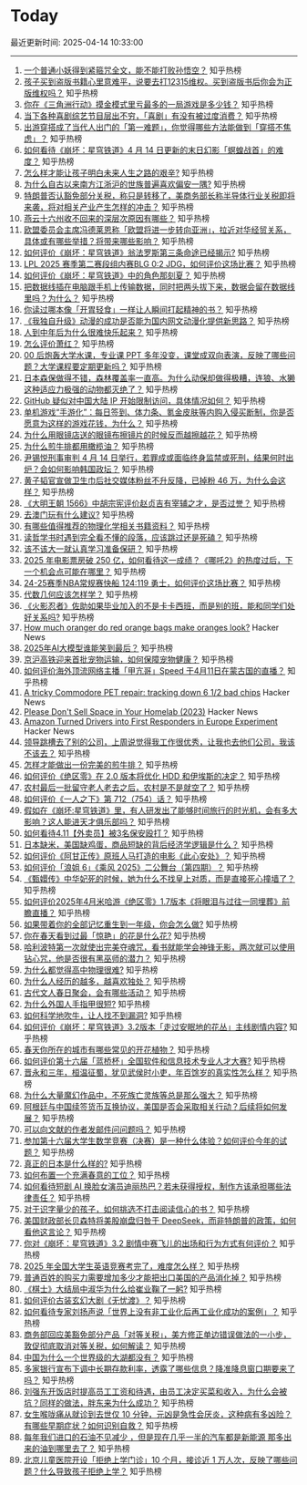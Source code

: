 # Today

最近更新时间: 2025-04-14 10:33:00

--- 
1. [一个普通小妖得到紧箍咒全文，能不能打败孙悟空？](https://www.zhihu.com/question/7453657313) 知乎热榜
2. [孩子买到盗版书籍心里意难平，说要去打12315维权。买到盗版书后你会为正版维权吗？](https://www.zhihu.com/question/1893716761683150269) 知乎热榜
3. [你在《三角洲行动》摸金模式里亏最多的一局游戏是多少钱？](https://www.zhihu.com/question/13193203388) 知乎热榜
4. [当下各种喜剧综艺节目层出不穷，「喜剧」有没有被过度消费？](https://www.zhihu.com/question/1892903924140331283) 知乎热榜
5. [出游穿搭成了当代人出门的「第一难题」，你觉得哪些方法能做到「穿搭不焦虑」？](https://www.zhihu.com/question/1894861706502570083) 知乎热榜
6. [如何看待《崩坏：星穹铁道》4 月 14 日更新的末日幻影「螟蝗战首」的难度？](https://www.zhihu.com/question/1895006879027003809) 知乎热榜
7. [怎么样才能让孩子明白未来人生之路的艰辛?](https://www.zhihu.com/question/1893954859050456420) 知乎热榜
8. [为什么自古以来南方江浙沪的世族普遍喜欢偏安一隅?](https://www.zhihu.com/question/1894692281623241050) 知乎热榜
9. [特朗普否认豁免部分关税，称只是转移了，美商务部长称半导体行业关税即将来袭，将对相关产业产生怎样的冲击？](https://www.zhihu.com/question/1895042326759433700) 知乎热榜
10. [燕云十六州收不回来的深层次原因有哪些？](https://www.zhihu.com/question/650341391) 知乎热榜
11. [欧盟委员会主席冯德莱恩称「欧盟将进一步转向亚洲」，拉近对华经贸关系，具体或有哪些举措？将带来哪些影响？](https://www.zhihu.com/question/1895019228760860465) 知乎热榜
12. [如何评价《崩坏：星穹铁道》翁法罗斯第三条命途已经揭示?](https://www.zhihu.com/question/1893347437776713070) 知乎热榜
13. [LPL 2025 赛季第二赛段组内赛BLG 0:2 JDG，如何评价这场比赛？](https://www.zhihu.com/question/1894519530035865103) 知乎热榜
14. [如何评价《崩坏：星穹铁道》中的角色那刻夏？](https://www.zhihu.com/question/1893453099936501910) 知乎热榜
15. [把数据线插在电脑跟手机上传输数据，同时把两头拔下来，数据会留在数据线里吗？为什么？](https://www.zhihu.com/question/1891047187741388897) 知乎热榜
16. [你读过哪本像「开胃轻食」一样让人瞬间打起精神的书？](https://www.zhihu.com/question/1891117336540439870) 知乎热榜
17. [《我独自升级》动漫的成功是否能为国内网文动漫化提供新思路？](https://www.zhihu.com/question/1890997733415964787) 知乎热榜
18. [人到中年后为什么很难快乐起来？](https://www.zhihu.com/question/633345650) 知乎热榜
19. [怎么评价萧红？](https://www.zhihu.com/question/28794676) 知乎热榜
20. [00 后炮轰大学水课，专业课 PPT 多年没变，课堂成双向表演，反映了哪些问题？大学课程要定期更新吗？](https://www.zhihu.com/question/1894872206225404089) 知乎热榜
21. [日本森保做得不错，森林覆盖率一直高。为什么动保却做得极糟，连狼、水獭这种适应力极强的动物都灭绝了？](https://www.zhihu.com/question/1893951873700041144) 知乎热榜
22. [GitHub 疑似对中国大陆 IP 开始限制访问，具体情况如何？](https://www.zhihu.com/question/1894812378341807390) 知乎热榜
23. [单机游戏“手游化”：每日签到、体力条、氪金皮肤等内购入侵买断制，你是否愿意为这样的游戏花钱，为什么？](https://www.zhihu.com/question/1893805006899094952) 知乎热榜
24. [为什么用眼镜店送的眼镜布擦镜片的时候反而越擦越花？](https://www.zhihu.com/question/14856283180) 知乎热榜
25. [为什么煎牛排都用橄榄油？](https://www.zhihu.com/question/26201331) 知乎热榜
26. [尹锡悦刑事审判 4 月 14 日举行，若罪成或面临终身监禁或死刑，结果何时出炉？会如何影响韩国政坛？](https://www.zhihu.com/question/1894699766291592243) 知乎热榜
27. [黄子韬官宣做卫生巾后社交媒体粉丝不升反降，已掉粉 46 万，为什么会这样？](https://www.zhihu.com/question/1894739370667373766) 知乎热榜
28. [《大明王朝 1566》中胡宗宪评价赵贞吉有宰辅之才，是否过誉？](https://www.zhihu.com/question/1893430705373025403) 知乎热榜
29. [去澳门玩有什么建议?](https://www.zhihu.com/question/514880264) 知乎热榜
30. [有哪些值得推荐的物理化学相关书籍资料？](https://www.zhihu.com/question/25949831) 知乎热榜
31. [读哲学书时遇到完全看不懂的段落，应该跳过还是死磕？](https://www.zhihu.com/question/1894016864948019515) 知乎热榜
32. [该不该大一就认真学习准备保研？](https://www.zhihu.com/question/15510376936) 知乎热榜
33. [2025 年电影票房破 250 亿，如何看待这一成绩？《哪吒2》的热度过后，下一个机会点可能在哪里？](https://www.zhihu.com/question/1894452281480545697) 知乎热榜
34. [24-25赛季NBA常规赛快船 124:119 勇士，如何评价这场比赛？](https://www.zhihu.com/question/1894959251874632956) 知乎热榜
35. [代数几何应该怎样学？](https://www.zhihu.com/question/53678091) 知乎热榜
36. [《火影忍者》佐助如果毕业加入的不是卡卡西班，而是别的班，能和同学们处好关系吗?](https://www.zhihu.com/question/9770388169) 知乎热榜
37. [How much oranger do red orange bags make oranges look?](https://alexanderell.is/posts/orange/) Hacker News
38. [2025年AI大模型谁能笑到最后？](https://www.zhihu.com/question/12886567074) 知乎热榜
39. [京沪高铁迎来首批宠物运输，如何保障宠物健康？](https://www.zhihu.com/question/1893780313106260851) 知乎热榜
40. [如何评价海外顶流网络主播「甲亢哥」Speed 于4月11日在蒙古国的直播？](https://www.zhihu.com/question/1894014156354600979) 知乎热榜
41. [A tricky Commodore PET repair: tracking down 6 1/2 bad chips](http://www.righto.com/2025/04/commodore-pet-repair.html) Hacker News
42. [Please Don't Sell Space in Your Homelab (2023)](https://grumpy.systems/2023/please-dont-sell-space-in-your-homelab/) Hacker News
43. [Amazon Turned Drivers into First Responders in Europe Experiment](https://www.bloomberg.com/news/articles/2025-04-10/amazon-turned-drivers-into-first-responders-in-europe-experiment) Hacker News
44. [领导跳槽去了别的公司，上周说觉得我工作很优秀，让我也去他们公司，我该不该去？](https://www.zhihu.com/question/1893579499100143868) 知乎热榜
45. [怎样才能做出一份完美的煎牛排？](https://www.zhihu.com/question/36237482) 知乎热榜
46. [如何评价《绝区零》在 2.0 版本将优化 HDD 和伊埃斯的决定？](https://www.zhihu.com/question/1892917116128196228) 知乎热榜
47. [农村最后一批留守老人老去之后，农村是不是就空了？](https://www.zhihu.com/question/367018216) 知乎热榜
48. [如何评价《一人之下》第 712（754）话？](https://www.zhihu.com/question/1893771793212346669) 知乎热榜
49. [假如在《崩坏:星穹铁道》里，有人研发出了能够时间旅行的时光机，会有多大影响？这人能进天才俱乐部吗？](https://www.zhihu.com/question/4021218169) 知乎热榜
50. [如何看待4.11【外卖员】被3名保安殴打？](https://www.zhihu.com/question/1894465514903933201) 知乎热榜
51. [日本缺米，美国缺鸡蛋，商品短缺的背后经济学逻辑是什么？](https://www.zhihu.com/question/1894024221597856479) 知乎热榜
52. [如何评价《阿甘正传》原班人马打造的电影《此心安处》？](https://www.zhihu.com/question/1893806962979856475) 知乎热榜
53. [如何评价「浪姐 6」《乘风 2025》二公舞台（第四期）？](https://www.zhihu.com/question/1893909014238196831) 知乎热榜
54. [《甄嬛传》中华妃死的时候，她为什么不找皇上对质，而是直接死心撞墙了？](https://www.zhihu.com/question/401760465) 知乎热榜
55. [如何评价2025年4月米哈游《绝区零》1.7版本《将眼泪与过往一同埋葬》前瞻直播？](https://www.zhihu.com/question/1893716871255132057) 知乎热榜
56. [如果带着你的全部记忆重生到一年级，你会怎么做?](https://www.zhihu.com/question/1890070206061183061) 知乎热榜
57. [你在春天看到过最「惊艳」的花是什么花?](https://www.zhihu.com/question/1892573557860558284) 知乎热榜
58. [哈利波特第一次就使出完美夺魂咒，看书就能学会神锋无影，两次就可以使用钻心咒，他是否很有黑巫师的潜力？](https://www.zhihu.com/question/12529898156) 知乎热榜
59. [为什么都觉得高中物理很难?](https://www.zhihu.com/question/625757114) 知乎热榜
60. [为什么人经历的越多，越喜欢独处？](https://www.zhihu.com/question/661506937) 知乎热榜
61. [古代文人春日聚会，会有哪些活动？](https://www.zhihu.com/question/15751405614) 知乎热榜
62. [为什么外国人手指甲很短?](https://www.zhihu.com/question/321966149) 知乎热榜
63. [如何科学地吹牛，让人找不到漏洞?](https://www.zhihu.com/question/649675122) 知乎热榜
64. [如何评价《崩坏：星穹铁道》3.2版本「走过安眠地的花丛」主线剧情内容?](https://www.zhihu.com/question/1893264881429500539) 知乎热榜
65. [春天你所在的城市有哪些常见的开花植物？](https://www.zhihu.com/question/15751298897) 知乎热榜
66. [如何评价第十六届「蓝桥杯」全国软件和信息技术专业人才大赛?](https://www.zhihu.com/question/1894043669012669563) 知乎热榜
67. [晋永和三年，桓温征蜀，犹见武侯时小吏，年百馀岁的真实性怎么样？](https://www.zhihu.com/question/327929320) 知乎热榜
68. [为什么大量魔幻作品中，不死族亡灵族等总是那么强大？](https://www.zhihu.com/question/15458923572) 知乎热榜
69. [阿根廷与中国续签货币互换协议，美国是否会采取相关行动？后续将如何发展？](https://www.zhihu.com/question/1894365746462700537) 知乎热榜
70. [可以向文献的作者发邮件问问题吗？](https://www.zhihu.com/question/1891146889480623706) 知乎热榜
71. [参加第十六届大学生数学竞赛（决赛）是一种什么体验？如何评价今年的试题？](https://www.zhihu.com/question/1894362527607019413) 知乎热榜
72. [真正的日本是什么样的?](https://www.zhihu.com/question/276905271) 知乎热榜
73. [如何布置一个充满春意的工位？](https://www.zhihu.com/question/15751440910) 知乎热榜
74. [如何看待短剧 AI 换脸女演员迪丽热巴？若未获得授权，制作方该承担哪些法律责任？](https://www.zhihu.com/question/1894082179719460372) 知乎热榜
75. [对于识字量少的孩子，如何挑选不打击阅读信心的书？](https://www.zhihu.com/question/1891631147315884903) 知乎热榜
76. [美国财政部长贝森特将美股崩盘归咎于 DeepSeek，而非特朗普的政策，如何看他这言论？](https://www.zhihu.com/question/1893202037736456615) 知乎热榜
77. [你对《崩坏：星穹铁道》3.2 剧情中赛飞儿的出场和行为方式有何评价？](https://www.zhihu.com/question/1893593382544191912) 知乎热榜
78. [2025 年全国大学生英语竞赛考完了，难度怎么样？](https://www.zhihu.com/question/1894723756477347087) 知乎热榜
79. [普通百姓的购买力需要增加多少才能把出口美国的产品消化掉？](https://www.zhihu.com/question/1893743928819291765) 知乎热榜
80. [《棋士》大结局中淑华为什么给崔业鞠了一躬?](https://www.zhihu.com/question/1893587838706112083) 知乎热榜
81. [如何评价古装玄幻大剧《无忧渡》？](https://www.zhihu.com/question/497476644) 知乎热榜
82. [如何看待专家刘扬声说「世界上没有非工业化后再工业化成功的案例」？](https://www.zhihu.com/question/1894383700495557425) 知乎热榜
83. [商务部回应美豁免部分产品「对等关税」，美方修正单边错误做法的一小步，敦促彻底取消对等关税，如何解读？](https://www.zhihu.com/question/1894830232600537020) 知乎热榜
84. [中国为什么一个世界级的大湖都没有？](https://www.zhihu.com/question/13850795371) 知乎热榜
85. [多家银行宣布下调中长期存款利率，透露了哪些信息？降准降息窗口期要来了吗？](https://www.zhihu.com/question/1893726755866501312) 知乎热榜
86. [刘强东开饭店时提高员工工资和待遇，由员工决定买菜和收入，为什么会被坑？同样的做法，胖东来为什么成功？](https://www.zhihu.com/question/10117107612) 知乎热榜
87. [女生喉咙痛从就诊到去世仅 10 分钟，元凶是急性会厌炎，这种病有多凶险？有哪些早期症状？如何识别自救？](https://www.zhihu.com/question/1894669033174954110) 知乎热榜
88. [每年我们进口的石油不见减少 ，但是现在几乎一半的汽车都是新能源 那多出来的油到哪里去了？](https://www.zhihu.com/question/9049104276) 知乎热榜
89. [北京儿童医院开设「拒绝上学门诊」10 个月，接诊近 1 万人次，反映了哪些问题？什么导致孩子拒绝上学？](https://www.zhihu.com/question/1894685996509000901) 知乎热榜
